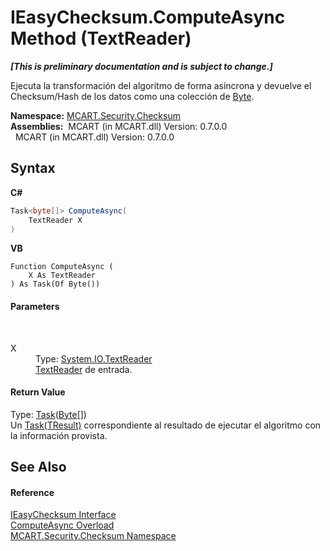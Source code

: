 # IEasyChecksum.ComputeAsync Method (TextReader)
 _**\[This is preliminary documentation and is subject to change.\]**_

Ejecuta la transformación del algoritmo de forma asíncrona y devuelve el Checksum/Hash de los datos como una colección de <a href="http://msdn2.microsoft.com/es-es/library/yyb1w04y" target="_blank">Byte</a>.

**Namespace:**&nbsp;<a href="60810d21-7cbc-628a-0d69-05538adbf155">MCART.Security.Checksum</a><br />**Assemblies:**&nbsp;&nbsp;MCART (in MCART.dll) Version: 0.7.0.0<br />&nbsp;&nbsp;MCART (in MCART.dll) Version: 0.7.0.0<br />

## Syntax

**C#**<br />
``` C#
Task<byte[]> ComputeAsync(
	TextReader X
)
```

**VB**<br />
``` VB
Function ComputeAsync ( 
	X As TextReader
) As Task(Of Byte())
```


#### Parameters
&nbsp;<dl><dt>X</dt><dd>Type: <a href="http://msdn2.microsoft.com/es-es/library/4dtxwhby" target="_blank">System.IO.TextReader</a><br /><a href="http://msdn2.microsoft.com/es-es/library/4dtxwhby" target="_blank">TextReader</a> de entrada.</dd></dl>

#### Return Value
Type: <a href="http://msdn2.microsoft.com/es-es/library/dd321424" target="_blank">Task</a>(<a href="http://msdn2.microsoft.com/es-es/library/yyb1w04y" target="_blank">Byte</a>[])<br />Un <a href="http://msdn2.microsoft.com/es-es/library/dd321424" target="_blank">Task(TResult)</a> correspondiente al resultado de ejecutar el algoritmo con la información provista.

## See Also


#### Reference
<a href="91f7d2c9-3f1a-2c86-2521-c04ece8a3e0b">IEasyChecksum Interface</a><br /><a href="59499851-0182-eaa0-7bed-d92b91db3445">ComputeAsync Overload</a><br /><a href="60810d21-7cbc-628a-0d69-05538adbf155">MCART.Security.Checksum Namespace</a><br />
